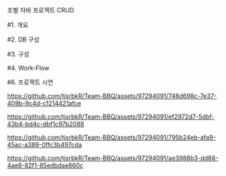 조별 자바 프로젝트 CRUD

#1. 개요

#2. DB 구성

#3. 구성

#4. Work-Flow

#6. 프로젝트 시연  

https://github.com/tjsrbkR/Team-BBQ/assets/97294091/748d698c-7e37-409b-9c4d-c1214421afce


https://github.com/tjsrbkR/Team-BBQ/assets/97294091/ef2972d7-5dbf-43b4-bd4c-dbf1c97b2088


https://github.com/tjsrbkR/Team-BBQ/assets/97294091/795b24eb-afa9-45ac-a389-0ffc3b497cda


https://github.com/tjsrbkR/Team-BBQ/assets/97294091/ae3988b3-dd88-4ae8-82f1-85edbdae860c
